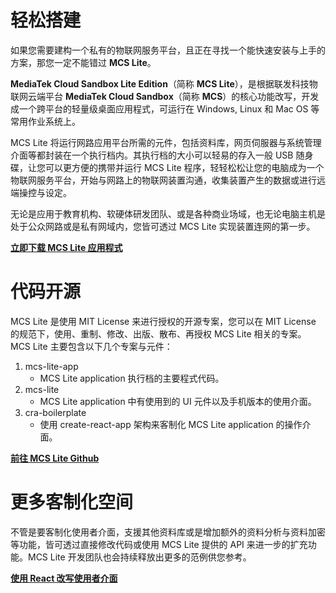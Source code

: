 # 轻松搭建

如果您需要建构一个私有的物联网服务平台，且正在寻找一个能快速安装与上手的方案，那您一定不能错过 **MCS Lite**。

**MediaTek Cloud Sandbox Lite Edition**（简称 **MCS Lite**），是根据联发科技物联网云端平台 **MediaTek Cloud Sandbox**（简称 **MCS**）的核心功能改写，开发成一个跨平台的轻量级桌面应用程式，可运行在 Windows, Linux 和 Mac OS 等常用作业系统上。

MCS Lite 将运行网路应用平台所需的元件，包括资料库，网页伺服器与系统管理介面等都封装在一个执行档内。其执行档的大小可以轻易的存入一般 USB 随身碟，让您可以更方便的携带并运行 MCS Lite 程序，轻轻松松让您的电脑成为一个物联网服务平台，开始与网路上的物联网装置沟通，收集装置产生的数据或进行远端操控与设定。

无论是应用于教育机构、软硬体研发团队、或是各种商业场域，也无论电脑主机是处于公众网路或是私有网域内，您皆可透过 MCS Lite 实现装置连网的第一步。

**[立即下载 MCS Lite 应用程式](https://github.com/MCS-Lite/mcs-lite-app/releases)**

# 代码开源

MCS Lite 是使用 MIT License 来进行授权的开源专案，您可以在 MIT License 的规范下，使用、重制、修改、出版、散布、再授权 MCS Lite 相关的专案。
MCS Lite 主要包含以下几个专案与元件：

1. mcs-lite-app
   * MCS Lite application 执行档的主要程式代码。
2. mcs-lite
   * MCS Lite application 中有使用到的 UI 元件以及手机版本的使用介面。
3. cra-boilerplate
   * 使用 create-react-app 架构来客制化 MCS Lite application 的操作介面。
   
**[前往 MCS Lite Github](https://github.com/MCS-Lite)**


# 更多客制化空间

不管是要客制化使用者介面，支援其他资料库或是增加额外的资料分析与资料加密等功能，皆可透过直接修改代码或使用 MCS Lite 提供的 API 来进一步的扩充功能。MCS Lite 开发团队也会持续释放出更多的范例供您参考。

**[使用 React 改写使用者介面](https://github.com/MCS-Lite/cra-boilerplate)**

